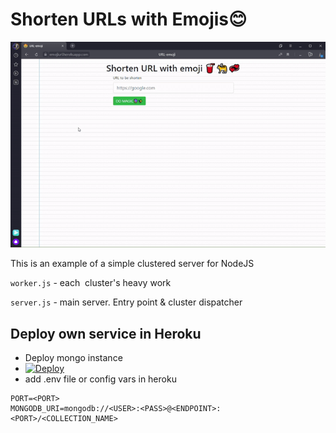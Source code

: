 # Shorten URLs with Emojis😊

![](demo/demo.gif)

This is an example of a simple clustered server for NodeJS

`worker.js` \- each  cluster's heavy work

`server.js` \- main server\. Entry point & cluster dispatcher

## Deploy own service in Heroku

* Deploy mongo instance
* [![Deploy](https://www.herokucdn.com/deploy/button.svg)](https://heroku.com/deploy?template=https://github.com/aslepenkov/EmojiURLShortener)
* add .env file or config vars in heroku

```
PORT=<PORT>
MONGODB_URI=mongodb://<USER>:<PASS>@<ENDPOINT>:<PORT>/<COLLECTION_NAME>
```
